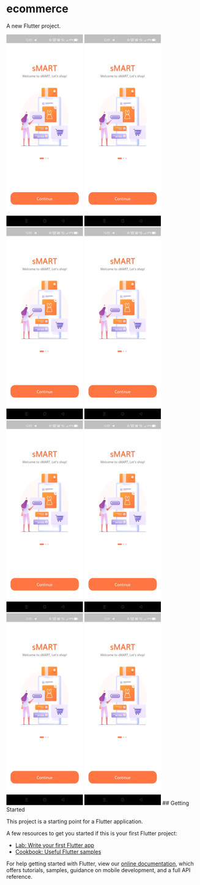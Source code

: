 # ecommerce

A new Flutter project.



<img src = "https://github.com/TejasPatel3300/flutter-ecommerce/blob/master/screenshots/Screenshot_2021-06-22-12-01-50-28_4cf85880cfe8ba4bfde5d76319ab5d2f.jpg"  width = 200 height= 500>

<img src = "https://github.com/TejasPatel3300/flutter-ecommerce/blob/master/screenshots/Screenshot_2021-06-22-12-01-50-28_4cf85880cfe8ba4bfde5d76319ab5d2f.jpg"  width = 200 height= 500>

<img src = "https://github.com/TejasPatel3300/flutter-ecommerce/blob/master/screenshots/Screenshot_2021-06-22-12-01-50-28_4cf85880cfe8ba4bfde5d76319ab5d2f.jpg"  width = 200 height= 500>

<img src = "https://github.com/TejasPatel3300/flutter-ecommerce/blob/master/screenshots/Screenshot_2021-06-22-12-01-50-28_4cf85880cfe8ba4bfde5d76319ab5d2f.jpg"  width = 200 height= 500>

<img src = "https://github.com/TejasPatel3300/flutter-ecommerce/blob/master/screenshots/Screenshot_2021-06-22-12-01-50-28_4cf85880cfe8ba4bfde5d76319ab5d2f.jpg"  width = 200 height= 500>

<img src = "https://github.com/TejasPatel3300/flutter-ecommerce/blob/master/screenshots/Screenshot_2021-06-22-12-01-50-28_4cf85880cfe8ba4bfde5d76319ab5d2f.jpg"  width = 200 height= 500>

<img src = "https://github.com/TejasPatel3300/flutter-ecommerce/blob/master/screenshots/Screenshot_2021-06-22-12-01-50-28_4cf85880cfe8ba4bfde5d76319ab5d2f.jpg"  width = 200 height= 500>

<img src = "https://github.com/TejasPatel3300/flutter-ecommerce/blob/master/screenshots/Screenshot_2021-06-22-12-01-50-28_4cf85880cfe8ba4bfde5d76319ab5d2f.jpg"  width = 200 height= 500>
## Getting Started




This project is a starting point for a Flutter application.



A few resources to get you started if this is your first Flutter project:

- [Lab: Write your first Flutter app](https://flutter.dev/docs/get-started/codelab)
- [Cookbook: Useful Flutter samples](https://flutter.dev/docs/cookbook)

For help getting started with Flutter, view our
[online documentation](https://flutter.dev/docs), which offers tutorials,
samples, guidance on mobile development, and a full API reference.
